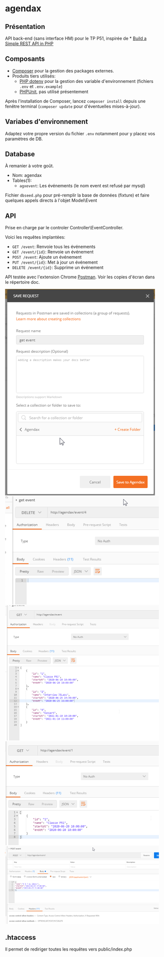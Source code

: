 # agendax

## Présentation

API back-end (sans interface HM) pour le TP P51, inspirée de 
    * [Build a Simple REST API in PHP](https://developer.okta.com/blog/2019/03/08/simple-rest-api-php)

## Composants

* [Composer](https://getcomposer.org/) pour la gestion des packages externes.
* Produits tiers utilisés:
    * [PHP dotenv](https://github.com/vlucas/phpdotenv) pour la gestion des variable d'environnement (fichiers `.env` et `.env.example`)
    * [PHPUnit](https://phpunit.de/getting-started/phpunit-9.html), pas utilisé présentement

Après l'installation de Composer, lancez `composer install` depuis une fenêtre terminal (`composer update` pour d'éventuelles mises-à-jour).

## Variabes d'environnement

Adaptez votre propre version du fichier `.env` notamment pour y placez vos paramètres de DB.

## Database

À remanier à votre goût.

* Nom: agendax
* Tables(1):
    * `agxevent`: Les événements (le nom event est refusé par mysql)

Fichier `dbseed.php` pour pré-remplir la base de données (fixture) et faire quelques appels directs à l'objet Model\Event

## API

Prise en charge par le controler Controller\EventController. 

Voici les requêtes implantées:

* `GET /event`: Renvoie tous les événements
* `GET /event/{id}`: Renvoie un événement
* `POST /event`: Ajoute un événement
* `PUT /event/{id}`: Met à jour un événement
* `DELETE /event/{id}`: Supprime un événement

API testée avec l'extension Chrome [Postman](https://chrome.google.com/webstore/detail/postman/fhbjgbiflinjbdggehcddcbncdddomop?hl=fr). Voir les copies d'écran dans le répertoire doc.

![](doc/Postman_creer_requete.png)
![](doc/Postman_requete_delete_event_4.png)
![](doc/Postman_requete_get_event.png)
![](doc/Postman_requete_get_event_1.png)
![](doc/Postman_requete_post_event_data.png)

## .htaccess

Il permet de rediriger toutes les requêtes vers public/index.php

